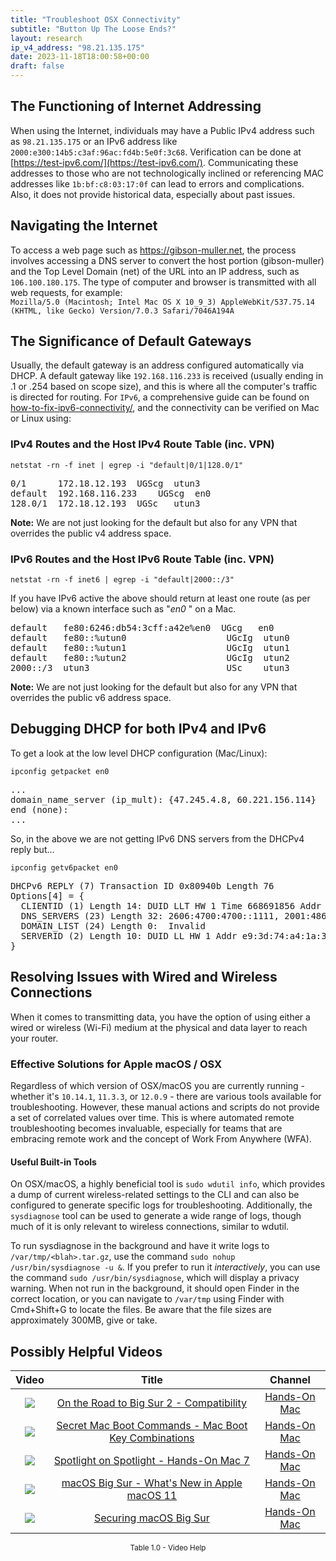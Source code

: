 ```yaml
---
title: "Troubleshoot OSX Connectivity"
subtitle: "Button Up The Loose Ends?"
layout: research
ip_v4_address: "98.21.135.175"
date: 2023-11-18T18:00:58+00:00
draft: false
---
```


## The Functioning of Internet Addressing

When using the Internet, individuals may have a Public IPv4 address such as ```98.21.135.175``` or an IPv6 address like ```2000:e300:14b5:c3af:96ac:fd4b:5e0f:3c68```. Verification can be done at [https://test-ipv6.com/](https://test-ipv6.com/). Communicating these addresses to those who are not technologically inclined or referencing MAC addresses like ```1b:bf:c8:03:17:0f``` can lead to errors and complications. Also, it does not provide historical data, especially about past issues.
## Navigating the Internet
To access a web page such as https://gibson-muller.net, the process involves accessing a DNS server to convert the host portion (gibson-muller) and the Top Level Domain (net) of the URL into an IP address, such as ```106.100.180.175```. The type of computer and browser is transmitted with all web requests, for example: <br>```Mozilla/5.0 (Macintosh; Intel Mac OS X 10_9_3) AppleWebKit/537.75.14 (KHTML, like Gecko) Version/7.0.3 Safari/7046A194A```
## The Significance of Default Gateways
Usually, the default gateway is an address configured automatically via DHCP. A default gateway like ```192.168.116.233``` is received (usually ending in .1 or .254 based on scope size), and this is where all the computer's traffic is directed for routing. For ```IPv6```, a comprehensive guide can be found on [how-to-fix-ipv6-connectivity/](/blog/how-to-fix-ipv6-connectivity/), and the connectivity can be verified on Mac or Linux using:
<br>
### IPv4 Routes and the Host IPv4 Route Table (inc. VPN)
```netstat -rn -f inet | egrep -i "default|0/1|128.0/1"```

<pre>
0/1      172.18.12.193  UGScg  utun3
default  192.168.116.233    UGScg  en0
128.0/1  172.18.12.193  UGSc   utun3</pre>

**Note:** We are not just looking for the default but also for any VPN that overrides the public v4 address space.

### IPv6 Routes and the Host IPv6 Route Table (inc. VPN)
```netstat -rn -f inet6 | egrep -i "default|2000::/3"```

If you have IPv6 active the above should return at least one route (as per below) via a known interface such as "_en0_ " on a Mac. 

<pre>
default   fe80:6246:db54:3cff:a42e%en0  UGcg   en0
default   fe80::%utun0                   UGcIg  utun0
default   fe80::%utun1                   UGcIg  utun1
default   fe80::%utun2                   UGcIg  utun2
2000::/3  utun3                          USc    utun3</pre>

**Note:** We are not just looking for the default but also for any VPN that overrides the public v6 address space.
<br>

## Debugging DHCP for both IPv4 and IPv6

To get a look at the low level DHCP configuration (Mac/Linux): 

```ipconfig getpacket en0```

<pre>
...
domain_name_server (ip_mult): {47.245.4.8, 60.221.156.114}
end (none):
...</pre>

So, in the above we are not getting IPv6 DNS servers from the DHCPv4 reply but...

```ipconfig getv6packet en0```

<pre>
DHCPv6 REPLY (7) Transaction ID 0x80940b Length 76
Options[4] = {
  CLIENTID (1) Length 14: DUID LLT HW 1 Time 668691856 Addr 1b:bf:c8:03:17:0f
  DNS_SERVERS (23) Length 32: 2606:4700:4700::1111, 2001:4860:4860::8844
  DOMAIN_LIST (24) Length 0:  Invalid
  SERVERID (2) Length 10: DUID LL HW 1 Addr e9:3d:74:a4:1a:3e
}</pre>




## Resolving Issues with Wired and Wireless Connections
When it comes to transmitting data, you have the option of using either a wired or wireless (Wi-Fi) medium at the physical and data layer to reach your router.
### Effective Solutions for Apple macOS / OSX
Regardless of which version of OSX/macOS you are currently running - whether it's `10.14.1`, `11.3.3`, or `12.0.9` - there are various tools available for troubleshooting. However, these manual actions and scripts do not provide a set of correlated values over time. This is where automated remote troubleshooting becomes invaluable, especially for teams that are embracing remote work and the concept of Work From Anywhere (WFA).
#### Useful Built-in Tools
On OSX/macOS, a highly beneficial tool is `sudo wdutil info`, which provides a dump of current wireless-related settings to the CLI and can also be configured to generate specific logs for troubleshooting. Additionally, the `sysdiagnose` tool can be used to generate a wide range of logs, though much of it is only relevant to wireless connections, similar to wdutil.

To run sysdiagnose in the background and have it write logs to `/var/tmp/<blah>.tar.gz`, use the command `sudo nohup /usr/bin/sysdiagnose -u &`. If you prefer to run it *interactively*, you can use the command `sudo /usr/bin/sysdiagnose`, which will display a privacy warning. When not run in the background, it should open Finder in the correct location, or you can navigate to `/var/tmp` using Finder with Cmd+Shift+G to locate the files. Be aware that the file sizes are approximately 300MB, give or take.
## Possibly Helpful Videos

<link href="/plugins/lity/css/lity.min.css" rel="stylesheet">
<script src="/plugins/lity/js/lity.min.js"></script>
<div class="table1-start"></div>

|Video | Title | Channel |
| :---: | :---: | :---: |
|<a href="https://www.youtube.com/watch?v=HEbK-Tignuc" data-lity><img src="https://i.ytimg.com/vi/HEbK-Tignuc/default.jpg" class="img-fluid"></a>|<a href="https://www.youtube.com/watch?v=HEbK-Tignuc" data-lity>On the Road to Big Sur 2 - Compatibility</a>|<a target="_blank" href="https://www.youtube.com/channel/UCg43DP8MdHVcl4rFK_delBg" >Hands-On Mac</a>|
|<a href="https://www.youtube.com/watch?v=VwNYWAxHCgM" data-lity><img src="https://i.ytimg.com/vi/VwNYWAxHCgM/default.jpg" class="img-fluid"></a>|<a href="https://www.youtube.com/watch?v=VwNYWAxHCgM" data-lity>Secret Mac Boot Commands - Mac Boot Key Combinations</a>|<a target="_blank" href="https://www.youtube.com/channel/UCg43DP8MdHVcl4rFK_delBg" >Hands-On Mac</a>|
|<a href="https://www.youtube.com/watch?v=RslZ4W1EPqk" data-lity><img src="https://i.ytimg.com/vi/RslZ4W1EPqk/default.jpg" class="img-fluid"></a>|<a href="https://www.youtube.com/watch?v=RslZ4W1EPqk" data-lity>Spotlight on Spotlight - Hands-On Mac 7</a>|<a target="_blank" href="https://www.youtube.com/channel/UCg43DP8MdHVcl4rFK_delBg" >Hands-On Mac</a>|
|<a href="https://www.youtube.com/watch?v=JMKi6o9kaZI" data-lity><img src="https://i.ytimg.com/vi/JMKi6o9kaZI/default.jpg" class="img-fluid"></a>|<a href="https://www.youtube.com/watch?v=JMKi6o9kaZI" data-lity>macOS Big Sur - What&#39;s New in Apple macOS 11</a>|<a target="_blank" href="https://www.youtube.com/channel/UCg43DP8MdHVcl4rFK_delBg" >Hands-On Mac</a>|
|<a href="https://www.youtube.com/watch?v=7KdhJimuhNw" data-lity><img src="https://i.ytimg.com/vi/7KdhJimuhNw/default.jpg" class="img-fluid"></a>|<a href="https://www.youtube.com/watch?v=7KdhJimuhNw" data-lity>Securing macOS Big Sur</a>|<a target="_blank" href="https://www.youtube.com/channel/UCg43DP8MdHVcl4rFK_delBg" >Hands-On Mac</a>|

<center><small>Table 1.0 - Video Help</small></center>
 <br>
<div class="table1-end"></div>
<script type="text/javascript">
(function() {
    $('div.table1-start').nextUntil('div.table1-end', 'table').addClass('table thead-dark table-striped table-responsive rounded').attr('id', 't1');
    $('#t1').find('thead').addClass('thead-dark');
})();
</script>
